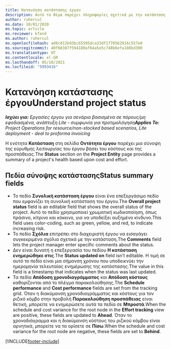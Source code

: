 ```yaml
---
title: Κατανόηση κατάστασης έργου
description: Αυτό το θέμα παρέχει πληροφορίες σχετικά με την κατάσταση που έχει ανατεθεί σε έργα στο Dynamics 365 Project Operations.
author: ruhercul
ms.date: 10/01/2020
ms.topic: article
ms.reviewer: kfend
ms.author: ruhercul
ms.openlocfilehash: ad8c012b93bc65595dca33df1770562916c557e0
ms.sourcegitcommit: 40f68387f594180af64a5e5c748b6efa188bd300
ms.translationtype: HT
ms.contentlocale: el-GR
ms.lasthandoff: 05/10/2021
ms.locfileid: "5993416"
---
```

# <a name="understand-project-status"></a><span data-ttu-id="46b4f-103">Κατανόηση κατάστασης έργου</span><span class="sxs-lookup"><span data-stu-id="46b4f-103">Understand project status</span></span>

<span data-ttu-id="46b4f-104">_**Ισχύει για:** Εργασίες έργου για σενάρια βασισμένα σε πόρους/μη εφοδιασμένα, ανάπτυξη Lite - συμφωνία για προτιμολόγηση_</span><span class="sxs-lookup"><span data-stu-id="46b4f-104">_**Applies To:** Project Operations for resource/non-stocked based scenarios, Lite deployment - deal to proforma invoicing_</span></span>


<span data-ttu-id="46b4f-105">Η ενότητα **Κατάσταση** στη σελίδα **Οντότητα έργου** παρέχει μια σύνοψη της εύρυθμης λειτουργίας του έργου βάσει του κόστους και της προσπάθειας.</span><span class="sxs-lookup"><span data-stu-id="46b4f-105">The **Status** section on the **Project Entity** page provides a summary of a project's health based upon cost and effort.</span></span>


## <a name="status-summary-fields"></a><span data-ttu-id="46b4f-106">Πεδία σύνοψης κατάστασης</span><span class="sxs-lookup"><span data-stu-id="46b4f-106">Status summary fields</span></span>

- <span data-ttu-id="46b4f-107">Το πεδίο **Συνολική κατάσταση έργου** είναι ένα επεξεργάσιμο πεδίο που εμφανίζει τη συνολική κατάσταση του έργου.</span><span class="sxs-lookup"><span data-stu-id="46b4f-107">The **Overall project status** field is an editable field that shows the overall status of the project.</span></span> <span data-ttu-id="46b4f-108">Αυτό το πεδίο χρησιμοποιεί χρωματική κωδικοποίηση, όπως πράσινο, κίτρινο και κόκκινο, για να υποδείξει αυξημένο κίνδυνο.</span><span class="sxs-lookup"><span data-stu-id="46b4f-108">This field uses color-coding, such as green, yellow, and red, to indicate increasing risk.</span></span> 
- <span data-ttu-id="46b4f-109">Το πεδίο **Σχόλια** επιτρέπει στο διαχειριστή έργου να εισαγάγει συγκεκριμένα σχόλια σχετικά με την κατάσταση.</span><span class="sxs-lookup"><span data-stu-id="46b4f-109">The **Comments** field lets the project manager enter specific comments about the status.</span></span> 
- <span data-ttu-id="46b4f-110">Δεν είναι δυνατή η επεξεργασία του πεδίου **Η κατάσταση ενημερώθηκε στις**.</span><span class="sxs-lookup"><span data-stu-id="46b4f-110">The **Status updated on** field isn't editable.</span></span> <span data-ttu-id="46b4f-111">Η τιμή σε αυτό το πεδίο είναι μια σήμανση χρόνου που υποδεικνύει την ημερομηνία τελευταίας ενημέρωσης της κατάστασης.</span><span class="sxs-lookup"><span data-stu-id="46b4f-111">The value in this field is a timestamp that indicates when the status was last updated.</span></span>
- <span data-ttu-id="46b4f-112">Τα πεδία **Απόδοση χρονοδιαγράμματος** και **Απόδοση κόστους** καθορίζονται από το πλέγμα παρακολούθησης.</span><span class="sxs-lookup"><span data-stu-id="46b4f-112">The **Schedule performance** and **Cost performance** fields are set from the tracking grid.</span></span> <span data-ttu-id="46b4f-113">Όταν η διακύμανση χρονοδιαγράμματος και κόστους για τον ριζικό κόμβο στην προβολή **Παρακολούθηση προσπάθειας** είναι θετική, μπορείτε να ενημερώσετε αυτά τα πεδία σε **Μπροστά**.</span><span class="sxs-lookup"><span data-stu-id="46b4f-113">When the schedule and cost variance for the root node in the **Effort tracking** view are positive, these fields are updated to **Ahead**.</span></span> <span data-ttu-id="46b4f-114">Όταν το χρονοδιάγραμμα και η διακύμανση κόστους του ριζικού κόμβου είναι αρνητικά, μπορείτε να τα ορίσετε σε **Πίσω**.</span><span class="sxs-lookup"><span data-stu-id="46b4f-114">When the schedule and cost variance for the root node are negative, these fields are set to **Behind**.</span></span>


[!INCLUDE[footer-include](../includes/footer-banner.md)]